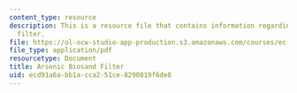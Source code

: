 ```yaml
---
content_type: resource
description: This is a resource file that contains information regarding arsenic biosand
  filter.
file: https://ol-ocw-studio-app-production.s3.amazonaws.com/courses/ec-715-d-lab-disseminating-innovations-for-the-common-good-spring-2007/ecd91a6abb1acca251ce8290819f6de8_MITEC_715S07_kanchan.pdf
file_type: application/pdf
resourcetype: Document
title: Arsenic Biosand Filter
uid: ecd91a6a-bb1a-cca2-51ce-8290819f6de8
---
```

